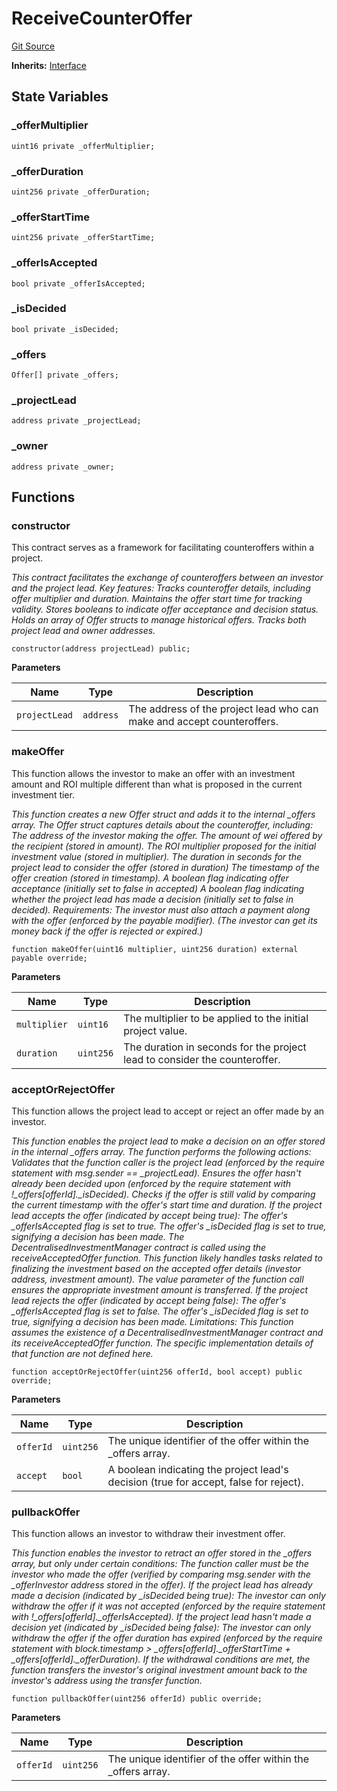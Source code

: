 # ReceiveCounterOffer

[Git Source](https://github.com/TruCol/Decentralised-Saas-Investment-Protocol/blob/261eef1ab2997c2de78fe153ea0697c80fbc509d/src/ReceiveCounterOffer.sol)

**Inherits:**
[Interface](/src/CustomPaymentSplitter.sol/interface.Interface.md)

## State Variables

### \_offerMultiplier

```solidity
uint16 private _offerMultiplier;
```

### \_offerDuration

```solidity
uint256 private _offerDuration;
```

### \_offerStartTime

```solidity
uint256 private _offerStartTime;
```

### \_offerIsAccepted

```solidity
bool private _offerIsAccepted;
```

### \_isDecided

```solidity
bool private _isDecided;
```

### \_offers

```solidity
Offer[] private _offers;
```

### \_projectLead

```solidity
address private _projectLead;
```

### \_owner

```solidity
address private _owner;
```

## Functions

### constructor

This contract serves as a framework for facilitating counteroffers within a project.

*This contract facilitates the exchange of counteroffers between an investor and the project lead.
Key features:
Tracks counteroffer details, including offer multiplier and duration.
Maintains the offer start time for tracking validity.
Stores booleans to indicate offer acceptance and decision status.
Holds an array of Offer structs to manage historical offers.
Tracks both project lead and owner addresses.*

```solidity
constructor(address projectLead) public;
```

**Parameters**

| Name          | Type      | Description                                                            |
| ------------- | --------- | ---------------------------------------------------------------------- |
| `projectLead` | `address` | The address of the project lead who can make and accept counteroffers. |

### makeOffer

This function allows the investor to make an offer with an investment amount and ROI multiple different than
what is proposed in the current investment tier.

*This function creates a new Offer struct and adds it to the internal \_offers array. The Offer struct captures
details about the counteroffer, including:
The address of the investor making the offer.
The amount of wei offered by the recipient (stored in amount).
The ROI multiplier proposed for the initial investment value (stored in multiplier).
The duration in seconds for the project lead to consider the offer (stored in duration)
The timestamp of the offer creation (stored in timestamp).
A boolean flag indicating offer acceptance (initially set to false in accepted)
A boolean flag indicating whether the project lead has made a decision (initially set to false in decided).
Requirements:
The investor must also attach a payment along with the offer (enforced by the payable modifier). (The investor
can get its money back if the offer is rejected or expired.)*

```solidity
function makeOffer(uint16 multiplier, uint256 duration) external payable override;
```

**Parameters**

| Name         | Type      | Description                                                                |
| ------------ | --------- | -------------------------------------------------------------------------- |
| `multiplier` | `uint16`  | The multiplier to be applied to the initial project value.                 |
| `duration`   | `uint256` | The duration in seconds for the project lead to consider the counteroffer. |

### acceptOrRejectOffer

This function allows the project lead to accept or reject an offer made by an investor.

*This function enables the project lead to make a decision on an offer stored in the internal \_offers array. The
function performs the following actions:
Validates that the function caller is the project lead (enforced by the require statement
with msg.sender == \_projectLead).
Ensures the offer hasn't already been decided upon (enforced by the require statement
with !\_offers\[offerId\].\_isDecided).
Checks if the offer is still valid by comparing the current timestamp with the offer's start time and duration.
If the project lead accepts the offer (indicated by accept being true):
The offer's \_offerIsAccepted flag is set to true.
The offer's \_isDecided flag is set to true, signifying a decision has been made.
The DecentralisedInvestmentManager contract is called using the receiveAcceptedOffer function. This function
likely handles tasks related to finalizing the investment based on the accepted offer details (investor
address, investment amount). The value parameter of the function call ensures the appropriate investment
amount is transferred.
If the project lead rejects the offer (indicated by accept being false):
The offer's \_offerIsAccepted flag is set to false.
The offer's \_isDecided flag is set to true, signifying a decision has been made.
Limitations:
This function assumes the existence of a DecentralisedInvestmentManager contract and its receiveAcceptedOffer
function. The specific implementation details of that function are not defined here.*

```solidity
function acceptOrRejectOffer(uint256 offerId, bool accept) public override;
```

**Parameters**

| Name      | Type      | Description                                                                           |
| --------- | --------- | ------------------------------------------------------------------------------------- |
| `offerId` | `uint256` | The unique identifier of the offer within the \_offers array.                         |
| `accept`  | `bool`    | A boolean indicating the project lead's decision (true for accept, false for reject). |

### pullbackOffer

This function allows an investor to withdraw their investment offer.

*This function enables the investor to retract an offer stored in the \_offers array, but only under certain
conditions:
The function caller must be the investor who made the offer (verified by comparing msg.sender with the
\_offerInvestor address stored in the offer).
If the project lead has already made a decision (indicated by \_isDecided being true):
The investor can only withdraw the offer if it was not accepted (enforced by the require statement with
!\_offers\[offerId\].\_offerIsAccepted).
If the project lead hasn't made a decision yet (indicated by \_isDecided being false):
The investor can only withdraw the offer if the offer duration has expired (enforced by the require statement
with block.timestamp > \_offers\[offerId\].\_offerStartTime + \_offers\[offerId\].\_offerDuration).
If the withdrawal conditions are met, the function transfers the investor's original investment amount back to the
investor's address using the transfer function.*

```solidity
function pullbackOffer(uint256 offerId) public override;
```

**Parameters**

| Name      | Type      | Description                                                   |
| --------- | --------- | ------------------------------------------------------------- |
| `offerId` | `uint256` | The unique identifier of the offer within the \_offers array. |
